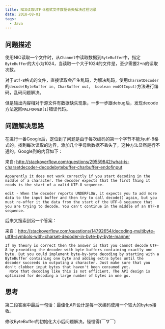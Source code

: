 ```yaml
---
title: NIO读取UTF-8格式文件数据丢失解决过程记录
date: 2018-08-01
tags:
  - Java
---
```


## 问题描述

使用NIO读取一个文件时，从`Channel`中读取数据到`ByteBuffer`中，指定`ByteBuffer`的大小为1024，当读取一个大于1024的文件是，至少需要2+n的读取次数。

对于`utf-8`格式的文件，直接读取会产生乱码，为解决乱码，使用`CharsetDecoder`的`decode(ByteBuffer in, CharBuffer out,  boolean endOfInput)`方法进行编码，乱码问题解决。

但是输出内容相对于源文件有数据缺失现象，一步一步跟debug后，发现decode方法返回`MALFORMED[1]`错误代码。

## 问题解决思路

在进行一番Google后，定位到了问题是由于每次编码的第一个字节不能为utf-8格式的。找到每次读取的边界，添加几个字母后数据不丢失了，这种方法显然是行不通的。Google到的内容如下：

来自: http://stackoverflow.com/questions/29559842/what-is-charsetdecoder-decodebytebuffer-charbuffer-endofinput

 ```
 Apparently it does not work correctly if you start decoding in the middle of a character. The decoder expects that the first thing it reads is the start of a valid UTF-8 sequence.
 
 edit - When the decoder reports UNDERFLOW, it expects you to add more data to the input buffer and then try to call decode() again, but you must re-offer it the data from the start of the UTF-8 sequence that you are trying to decode. You can't continue in the middle of an UTF-8 sequence.
```

后来又搜索到另一个答案：

来自：http://stackoverflow.com/questions/14792654/decoding-multibyte-utf8-symbols-with-charset-decoder-in-byte-by-byte-manner

 ```
 If my theory is correct then the answer is that you cannot decode UTF-8 by providing the decoder with byte buffers containing exactly one byte. But you could implement byte-by-byte decoding by starting with a ByteBuffer containing one byte and adding extra bytes until the decoder succeeds in outputing a character. Just make sure that you don't clobber input bytes that haven't been consumed yet.
   Note that decoding like this is not efficient. The API design is optimized for decoding a large number of bytes in one go.
```

## 思考

第二段答案中最后一句话：最佳化API设计是每一次编码使用一个较大的bytes接收。

修改ByteBuffer的初始化大小后问题解决。怪怪得(￣∇￣)
